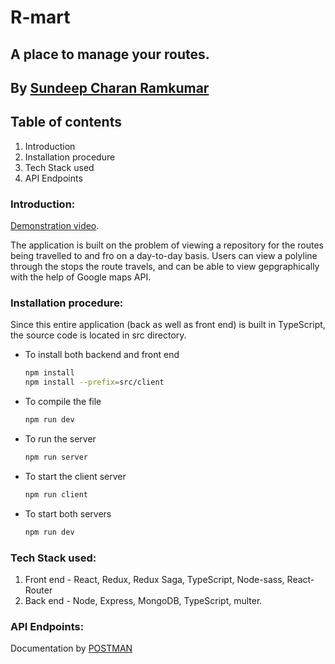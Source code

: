 # R-mart

## A place to manage your routes.

## By [Sundeep Charan Ramkumar](https://sundeepcharan.com, 'Personal website')

## Table of contents

1. Introduction
2. Installation procedure
3. Tech Stack used
4. API Endpoints

### Introduction:

[Demonstration video](https://www.dropbox.com/s/ew3tyqpfb4ecech/R-Care%20MERN%20TypeScript%20app%20Demo.mov?dl=0).

The application is built on the problem of viewing a repository for the routes being travelled to and fro on a day-to-day basis. Users can view a polyline through the stops the route travels, and can be able to view gepgraphically with the help of Google maps API.

### Installation procedure:

Since this entire application (back as well as front end) is built in TypeScript, the source code is located in src directory.

- To install both backend and front end

  ```bash
  npm install
  npm install --prefix=src/client
  ```

- To compile the file
  ```bash
  npm run dev
  ```
- To run the server
  ```bash
  npm run server
  ```
- To start the client server
  ```bash
  npm run client
  ```
- To start both servers
  ```bash
  npm run dev
  ```

### Tech Stack used:

1. Front end - React, Redux, Redux Saga, TypeScript, Node-sass, React-Router
2. Back end - Node, Express, MongoDB, TypeScript, multer.

### API Endpoints:

Documentation by [POSTMAN](https://documenter.getpostman.com/view/5984344/SWTHbaUd)
